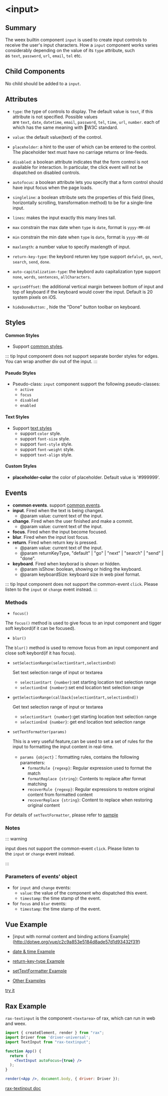 # &lt;input&gt;

## Summary

The weex builtin component `input` is used to create input controls to receive the user's input characters. How a `input` component works varies considerably depending on the value of its `type` attribute, such as `text`, `password`, `url`, `email`, `tel` etc.

## Child Components

No child should be added to a `input`.

## Attributes

* `type`: the type of controls to display. The default value is `text`, if this attribute is not specified. Possible values are `text`, `date`, `datetime`, `email`, `password`, `tel`, `time`, `url`, `number`. each of which has the same meaning with W3C standard.

* `value`: the default value(text) of the control.

* `placeholder`: a hint to the user of which can be entered to the control. The placeholder text must have no carriage returns or line-feeds.

* `disabled`: a boolean attribute indicates that the form control is not available for interaction. In particular, the click event will not be dispatched on disabled controls.

* `autofocus`: a boolean attribute lets you specify that a form control should have input focus when the page loads.

* `singleline`: a boolean sttribute sets the properties of this field (lines, horizontally scrolling, transformation method) to be for a single-line input.

* `lines`: makes the input exactly this many lines tall.

* `max` constrain the max date when `type` is `date`, format is `yyyy-MM-dd`

* `min` constrain the min date when `type` is `date`, format is `yyyy-MM-dd`

* `maxlength`: a number value to specify maxlength of input.

* `return-key-type`: the keybord returen key type support `defalut`, `go`, `next`, `search`, `send`, `done`.

* `auto-capitalization-type`: the keybord auto capitalization type support `none`, `words`, `sentences`, `allCharacters`.

* `upriseOffset`: <Badge text="v0.21+ & iOS" type="warn" vertical="middle"/> the additional vertical margin between bottom of input and top of keyboard if the keyboard would cover the input. Default is 20 system pixels on iOS.

* `hideDoneButton`: <Badge text="iOS" type="warn" vertical="middle"/>, hide the "Done" button toolbar on keyboard.


## Styles

#### Common Styles
* Support [common styles](../styles/common-styles.html).

::: tip 
Input component does not support separate border styles for edges. You can wrap another div out of the input.
:::

#### Pseudo Styles
* Pseudo-class: `input` component support the following pseudo-classes:
  * `active`
  * `focus`
  * `disabled`
  * `enabled`

#### Text Styles  
* Support [text styles](/docs/styles/text-styles.html)
  * support `color` style.
  * support `font-size` style.
  * support `font-style` style.
  * support `font-weight` style.
  * support `text-align` style.

#### Custom Styles
* **placeholder-color** the color of placeholder. Default value is '#999999'.

## Events

* **common events**. support [common events](/docs/events/common-events.html).
* **input**. Fired when the text is being changed.
  * @param value: current text of the input.
* **change**. Fired when the user finished and make a commit.
  * @param value: current text of the input.
* **focus**. Fired when the input become focused.
* **blur**. Fired when the input lost focus.
* **return**. Fired when return key is pressed.
  * @param value: current text of the input.
  * @param returnKeyType, "default" | "go" | "next" | "search" | "send" | "done".
* **keyboard**. Fired when keyborad is shown or hidden.
  * @param isShow: boolean, showing or hiding the keyboard.
  * @param keyboardSize: keyboard size in web pixel format.

::: tip 
Input component does not support the common-event `click`. Please listen to the `input` or `change` event instead.
:::


### Methods

 - `focus()` <Badge text="0.8+" type="warning" />

  The `focus()` method is used to give focus to an input component and tigger soft keybord(if it can be focused).

 - `blur()`<Badge text="0.9+" type="warning" />

  The `blur()` method is used to remove focus from an input component and close soft keybord(if it has focus).

- `setSelectionRange(selectionStart,selectionEnd)`  <Badge text="0.11+" type="warning" /><Badge text="only support android & ios" type="warning" />

  Set text selection range of input or textarea

  - `selectionStart {number}`:set starting location text selection range
  - `selectionEnd {number}`:set end location text selection range

- `getSelectionRange(callback[selectionStart,selectionEnd])`  <Badge text="0.11+" type="warning" /><Badge text="only support android & ios" type="warning" />

    Get text selection range of input or textarea

    - `selectionStart {number}`:get starting location text selection range
    - `selectionEnd {number}`: get end location text selection range

- `setTextFormatter(params)`<Badge text="0.18+" type="warning" /><Badge text="only support android & ios" type="warning" />

     This is a very useful feature,can be used to set a set of rules for the input to formatting the input content in real-time.

    - `params {object}`：formatting rules, contains the following parameters:
      - `formatRule {regexp}`: Regular expression used to format the match
      - `formatReplace {string}`: Contents to replace after format matching
      - `recoverRule {regexp}`: Regular expressions to restore original content from formatted content
      - `recoverReplace {string}`: Content to replace when restoring original content

For details of `setTextFormatter`, please refer to [sample](http://dotwe.org/vue/bea3cb0cad697829d8d343552a2b7b77)
### Notes
::: warning

input does not support the common-event `click`. Please listen to the `input` or `change` event instead.

:::

### Parameters of events' object

* for `input` and `change` events:
  - `value`: the value of the component who dispatched this event.
  - `timestamp`: the time stamp of the event.
* for `focus` and `blur` events:
  - `timestamp`: the time stamp of the event.

## Vue Example
- [input with normal content and binding actions Example] (http://dotwe.org/vue/c2c9a853e5184d8ade57d1d93432f31f)
- [ date & time Example ](http://dotwe.org/vue/23ec083078356ef0e31618164e5a184b)

- [return-key-type Example](http://dotwe.org/vue/703c94a1db921df110a11ce33b42c0d7)
- [setTextFormatter Example](http://dotwe.org/vue/bea3cb0cad697829d8d343552a2b7b77)
- [Other Examples](http://dotwe.org/vue/aec5342b15d3c01b3b427384a71b0874)

[try it](http://dotwe.org/vue/3470e4d0194f3879a72d38e2ab02cc9f)

## Rax Example

`rax-textinput` is the component `<textarea>` of rax, which can run in web and weex.

```jsx
import { createElement, render } from "rax";
import Driver from 'driver-universal';
import TextInput from "rax-textinput";

function App() {
  return (
    <TextInput autoFocus={true} />
  );
}

render(<App />, document.body, { driver: Driver });
```

[rax-textinput doc](https://rax.js.org/docs/components/textinput)

